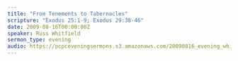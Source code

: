 ```yaml
---
title: "From Tenements to Tabernacles"
scripture: "Exodus 25:1-9; Exodus 29:38-46"
date: 2009-08-16T00:00:00Z
speaker: Russ Whitfield
sermon_type: evening
audio: https://pcpceveningsermons.s3.amazonaws.com/20090816_evening_whitfield.mp3 
---
```



